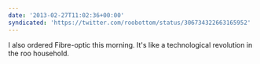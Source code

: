 ```yaml
---
date: '2013-02-27T11:02:36+00:00'
syndicated: 'https://twitter.com/roobottom/status/306734322663165952'
---
```

I also ordered Fibre-optic this morning. It's like a technological revolution in the roo household.
